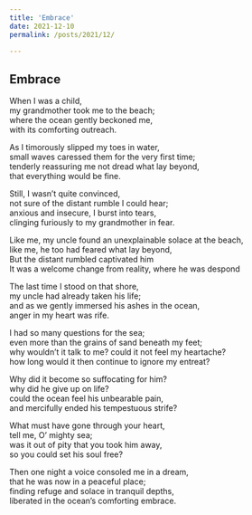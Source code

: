 ```yaml
---
title: 'Embrace'
date: 2021-12-10
permalink: /posts/2021/12/

---
```

Embrace
------


When I was a child,\
  my grandmother took me to the beach;\
    where the ocean gently beckoned me,\
      with its comforting outreach.

As I timorously slipped my toes in water,\
   small waves caressed them for the very first time;\
    tenderly reassuring me not dread what lay beyond,\
      that everything would be fine.

Still, I wasn’t quite convinced,\
   not sure of the distant rumble I could hear;\
    anxious and insecure, I burst into tears,\
      clinging furiously to my grandmother in fear.

Like me, my uncle found an unexplainable solace at the beach,\
  like me, he too had feared what lay beyond,\
    But the distant rumbled captivated him\
      It was a welcome change from reality, where he was despond 

The last time I stood on that shore,\
  my uncle had already taken his life;\
    and as we gently immersed his ashes in the ocean,\
      anger in my heart was rife.

I had so many questions for the sea;\
  even more than the grains of sand beneath my feet;\
    why wouldn’t it talk to me? could it not feel my heartache?\
      how long would it then continue to ignore my entreat?

Why did it become so suffocating for him?\
  why did he give up on life?\
    could the ocean feel his unbearable pain,\
      and mercifully ended his tempestuous strife?

What must have gone through your heart,\
  tell me, O’ mighty sea;\
    was it out of pity that you took him away,\
      so you could set his soul free?

Then one night a voice consoled me in a dream,\
that he was now in a peaceful place;\
finding refuge and solace in tranquil depths,\
liberated in the ocean’s comforting embrace.
